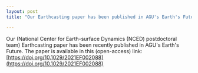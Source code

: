 ```yaml
---
layout: post
title: "Our Earthcasting paper has been published in AGU's Earth's Future."

---
```


Our (National Center for Earth-surface Dynamics (NCED) postdoctoral team) Earthcasting paper has been recently published in AGU's Earth's Future. The paper is available in this (open-access) link: [https://doi.org/10.1029/2021EF002088](https://doi.org/10.1029/2021EF002088)
